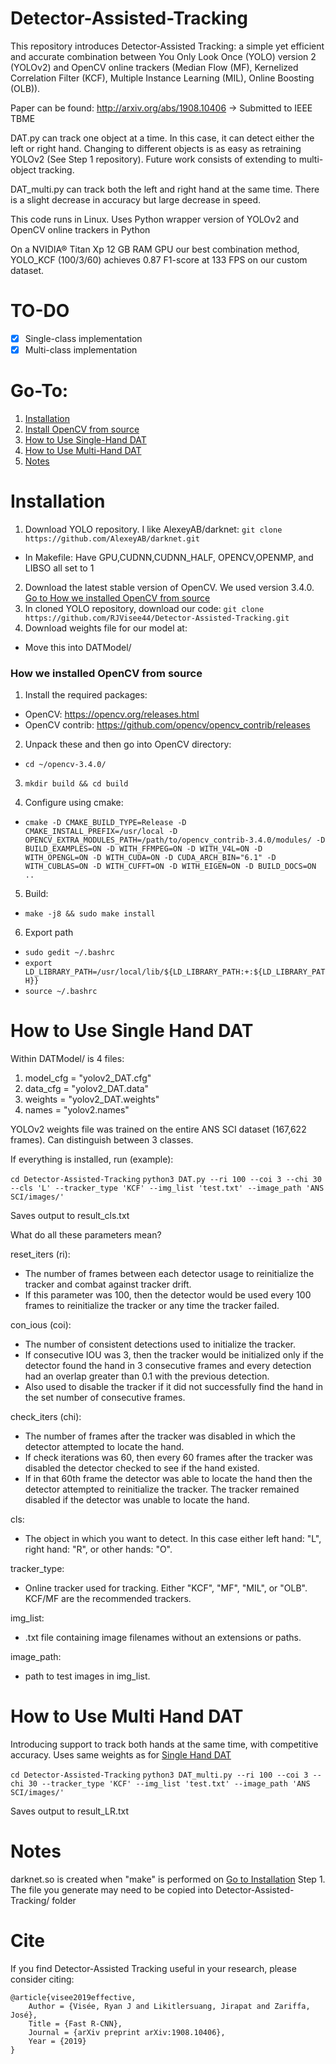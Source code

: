 # Detector-Assisted-Tracking

This repository introduces Detector-Assisted Tracking: a simple yet efficient and accurate combination between You Only Look Once (YOLO) version 2 (YOLOv2) and OpenCV online trackers (Median Flow (MF), Kernelized Correlation Filter (KCF), Multiple Instance Learning (MIL), Online Boosting (OLB)).

Paper can be found: http://arxiv.org/abs/1908.10406
 -> Submitted to IEEE TBME
 
 DAT.py can track one object at a time. In this case, it can detect either the left or right hand. Changing to different objects is as easy as retraining YOLOv2 (See Step 1 repository). Future work consists of extending to multi-object tracking. 
 
 DAT_multi.py can track both the left and right hand at the same time. There is a slight decrease in accuracy but large decrease in speed.
 
 This code runs in Linux. Uses Python wrapper version of YOLOv2 and OpenCV online trackers in Python
 
 On a NVIDIA® Titan Xp 12 GB RAM GPU our best combination method, YOLO_KCF (100/3/60) achieves 0.87 F1-score at 133 FPS on our custom dataset. 
 
# TO-DO
- [x] Single-class implementation
- [x] Multi-class implementation

# Go-To:
1. [Installation](#installation)
2. [Install OpenCV from source](#how-we-installed-opencv-from-source)
3. [How to Use Single-Hand DAT](#how-to-use-single-hand-dat)
4. [How to Use Multi-Hand DAT](#how-to-use-multi-hand-dat)
5. [Notes](#notes)

# Installation

1. Download YOLO repository. I like AlexeyAB/darknet: `git clone https://github.com/AlexeyAB/darknet.git`
- In Makefile: Have GPU,CUDNN,CUDNN_HALF, OPENCV,OPENMP, and LIBSO all set to 1
2. Download the latest stable version of OpenCV. We used version 3.4.0. [Go to How we installed OpenCV from source](#how-we-installed-opencv-from-source)
3. In cloned YOLO repository, download our code: `git clone https://github.com/RJVisee44/Detector-Assisted-Tracking.git`
4. Download weights file for our model at: 
- Move this into DATModel/

### How we installed OpenCV from source
1. Install the required packages:
- OpenCV: https://opencv.org/releases.html
- OpenCV contrib: https://github.com/opencv/opencv_contrib/releases
     
2. Unpack these and then go into OpenCV directory:
- `cd ~/opencv-3.4.0/`
     
3. `mkdir build && cd build`
  
4. Configure using cmake:
- `cmake -D CMAKE_BUILD_TYPE=Release -D CMAKE_INSTALL_PREFIX=/usr/local -D OPENCV_EXTRA_MODULES_PATH=/path/to/opencv_contrib-3.4.0/modules/ -D BUILD_EXAMPLES=ON -D WITH_FFMPEG=ON -D WITH_V4L=ON -D WITH_OPENGL=ON -D WITH_CUDA=ON -D CUDA_ARCH_BIN="6.1" -D WITH_CUBLAS=ON -D WITH_CUFFT=ON -D WITH_EIGEN=ON -D BUILD_DOCS=ON ..`
  
5. Build: 
- `make -j8 && sudo make install`

6. Export path
- `sudo gedit ~/.bashrc`
- `export LD_LIBRARY_PATH=/usr/local/lib/${LD_LIBRARY_PATH:+:${LD_LIBRARY_PATH}}`
- `source ~/.bashrc`

# How to Use Single Hand DAT
Within DATModel/ is 4 files:
1. model_cfg = "yolov2_DAT.cfg"
2. data_cfg = "yolov2_DAT.data"
3. weights = "yolov2_DAT.weights"
4. names = "yolov2.names"

YOLOv2 weights file was trained on the entire ANS SCI dataset (167,622 frames). Can distinguish between 3 classes. 

If everything is installed, run (example):

`cd Detector-Assisted-Tracking`
`python3 DAT.py --ri 100 --coi 3 --chi 30 --cls 'L' --tracker_type 'KCF' --img_list 'test.txt' --image_path 'ANS SCI/images/'`

Saves output to result_cls.txt

What do all these parameters mean? 

reset_iters (ri):
- The number of frames between each detector usage to reinitialize the tracker and combat against tracker drift. 
- If this parameter was 100, then the detector would be used every 100 frames to reinitialize the tracker or any time the tracker failed.

con_ious (coi):
- The number of consistent detections used to initialize the tracker. 
- If consecutive IOU was 3, then the tracker would be initialized only if the detector found the hand in 3 consecutive frames and every detection had an overlap greater than 0.1 with the previous detection. 
- Also used to disable the tracker if it did not successfully find the hand in the set number of consecutive frames. 

check_iters (chi):
- The number of frames after the tracker was disabled in which the detector attempted to locate the hand. 
- If check iterations was 60, then every 60 frames after the tracker was disabled the detector checked to see if the hand existed. 
- If in that 60th frame the detector was able to locate the hand then the detector attempted to reinitialize the tracker. The tracker remained disabled if the detector was unable to locate the hand. 

cls:
- The object in which you want to detect. In this case either left hand: "L", right hand: "R", or other hands: "O".

tracker_type:
- Online tracker used for tracking. Either "KCF", "MF", "MIL", or "OLB". KCF/MF are the recommended trackers. 

img_list:
- .txt file containing image filenames without an extensions or paths. 

image_path:
- path to test images in img_list. 

# How to Use Multi Hand DAT
Introducing support to track both hands at the same time, with competitive accuracy. Uses same weights as for [Single Hand DAT](#how-to-use-single-hand-dat)

`cd Detector-Assisted-Tracking`
`python3 DAT_multi.py --ri 100 --coi 3 --chi 30 --tracker_type 'KCF' --img_list 'test.txt' --image_path 'ANS SCI/images/'`

Saves output to result_LR.txt

# Notes
darknet.so is created when "make" is performed on [Go to Installation](#installation) Step 1. The file you generate may need to be copied into Detector-Assisted-Tracking/ folder

# Cite
If you find Detector-Assisted Tracking useful in your research, please consider citing: 

    @article{visee2019effective,
        Author = {Visée, Ryan J and Likitlersuang, Jirapat and Zariffa, José},
        Title = {Fast R-CNN},
        Journal = {arXiv preprint arXiv:1908.10406},
        Year = {2019}
    }
